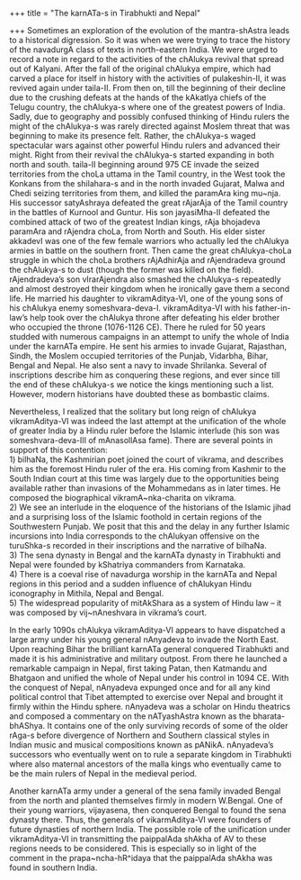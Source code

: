 +++
title = "The karnATa-s in Tirabhukti and Nepal"

+++
Sometimes an exploration of the evolution of the mantra-shAstra leads to
a historical digression. So it was when we were trying to trace the
history of the navadurgA class of texts in north-eastern India. We were
urged to record a note in regard to the activities of the chAlukya
revival that spread out of Kalyani. After the fall of the original
chAlukya empire, which had carved a place for itself in history with the
activities of pulakeshin-II, it was revived again under taila-II. From
then on, till the beginning of their decline due to the crushing defeats
at the hands of the kAkatIya chiefs of the Telugu country, the
chAlukya-s where one of the greatest powers of India. Sadly, due to
geography and possibly confused thinking of Hindu rulers the might of
the chAlukya-s was rarely directed against Moslem threat that was
beginning to make its presence felt. Rather, the chAlukya-s waged
spectacular wars against other powerful Hindu rulers and advanced their
might. Right from their revival the chAlukya-s started expanding in both
north and south. taila-II beginning around 975 CE invade the seized
territories from the choLa uttama in the Tamil country, in the West took
the Konkans from the shilahara-s and in the north invaded Gujarat, Malwa
and Chedi seizing territories from them, and killed the paramAra king
mu\~nja. His successor satyAshraya defeated the great rAjarAja of the
Tamil country in the battles of Kurnool and Guntur. His son jayasiMha-II
defeated the combined attack of two of the greatest Indian kings, rAja
bhojadeva paramAra and rAjendra choLa, from North and South. His elder
sister akkadevI was one of the few female warriors who actually led the
chAlukya armies in battle on the southern front. Then came the great
chAlukya-choLa struggle in which the choLa brothers rAjAdhirAja and
rAjendradeva ground the chAlukya-s to dust (though the former was killed
on the field). rAjendradeva’s son vIrarAjendra also smashed the
chAlukya-s repeatedly and almost destroyed their kingdom when he
ironically gave them a second life. He married his daughter to
vikramAditya-VI, one of the young sons of his chAlukya enemy
someshvara-deva-I. vikramAditya-VI with his father-in-law’s help took
over the chAlukya throne after defeating his elder brother who occupied
the throne (1076-1126 CE). There he ruled for 50 years studded with
numerous campaigns in an attempt to unify the whole of India under the
karnATa empire. He sent his armies to invade Gujarat, Rajasthan, Sindh,
the Moslem occupied territories of the Punjab, Vidarbha, Bihar, Bengal
and Nepal. He also sent a navy to invade Shrilanka. Several of
inscriptions describe him as conquering these regions, and ever since
till the end of these chAlukya-s we notice the kings mentioning such a
list. However, modern historians have doubted these as bombastic claims.

Nevertheless, I realized that the solitary but long reign of chAlukya
vikramAditya-VI was indeed the last attempt at the unification of the
whole of greater India by a Hindu ruler before the Islamic interlude
(his son was someshvara-deva-III of mAnasollAsa fame). There are several
points in support of this contention:  
1\) bilhaNa, the Kashmirian poet joined the court of vikrama, and
describes him as the foremost Hindu ruler of the era. His coming from
Kashmir to the South Indian court at this time was largely due to the
opportunities being available rather than invasions of the Mohammedans
as in later times. He composed the biographical vikramA\~nka-charita on
vikrama.  
2\) We see an interlude in the eloquence of the historians of the
Islamic jihad and a surprising loss of the Islamic foothold in certain
regions of the Southwestern Punjab. We posit that this and the delay in
any further Islamic incursions into India corresponds to the chAlukyan
offensive on the turuShka-s recorded in their inscriptions and the
narrative of bilhaNa.  
3\) The sena dynasty in Bengal and the karnATa dynasty in Tirabhukti and
Nepal were founded by kShatriya commanders from Karnataka.  
4\) There is a coeval rise of navadurga worship in the karnATa and Nepal
regions in this period and a sudden influence of chAlukyan Hindu
iconography in Mithila, Nepal and Bengal.  
5\) The widespread popularity of mitAkShara as a system of Hindu law –
it was composed by vij\~nAneshvara in vikrama’s court.

In the early 1090s chAlukya vikramAditya-VI appears to have dispatched a
large army under his young general nAnyadeva to invade the North East.
Upon reaching Bihar the brilliant karnATa general conquered Tirabhukti
and made it is his administrative and military outpost. From there he
launched a remarkable campaign in Nepal, first taking Patan, then
Katmandu and Bhatgaon and unified the whole of Nepal under his control
in 1094 CE. With the conquest of Nepal, nAnyadeva expunged once and for
all any kind political control that Tibet attempted to exercise over
Nepal and brought it firmly within the Hindu sphere. nAnyadeva was a
scholar on Hindu theatrics and composed a commentary on the nATyashAstra
known as the bharata-bhAShya. It contains one of the only surviving
records of some of the older rAga-s before divergence of Northern and
Southern classical styles in Indian music and musical compositions known
as pANikA. nAnyadeva’s successors who eventually went on to rule a
separate kingdom in Tirabhukti where also maternal ancestors of the
malla kings who eventually came to be the main rulers of Nepal in the
medieval period.

Another karnATa army under a general of the sena family invaded Bengal
from the north and planted themselves firmly in modern W.Bengal. One of
their young warriors, vijayasena, then conquered Bengal to found the
sena dynasty there. Thus, the generals of vikarmAditya-VI were founders
of future dynasties of northern India. The possible role of the
unification under vikramAditya-VI in transmitting the paippalAda shAkha
of AV to these regions needs to be considered. This is especially so in
light of the comment in the prapa\~ncha-hR^idaya that the paippalAda
shAkha was found in southern India.

